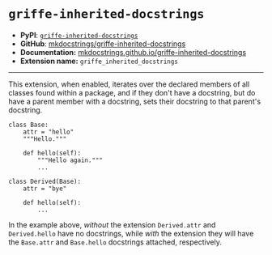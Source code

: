 # `griffe-inherited-docstrings`

- **PyPI**: [`griffe-inherited-docstrings`](https://pypi.org/project/griffe-inherited-docstrings/)
- **GitHub**: [mkdocstrings/griffe-inherited-docstrings](https://github.com/mkdocstrings/griffe-inherited-docstrings)
- **Documentation:** [mkdocstrings.github.io/griffe-inherited-docstrings](https://mkdocstrings.github.io/griffe-inherited-docstrings)
- **Extension name:** `griffe_inherited_docstrings`

______________________________________________________________________

This extension, when enabled, iterates over the declared members of all classes found within a package, and if they don't have a docstring, but do have a parent member with a docstring, sets their docstring to that parent's docstring.

```
class Base:
    attr = "hello"
    """Hello."""

    def hello(self):
        """Hello again."""
        ...

class Derived(Base):
    attr = "bye"

    def hello(self):
        ...
```

In the example above, *without* the extension `Derived.attr` and `Derived.hello` have no docstrings, while *with* the extension they will have the `Base.attr` and `Base.hello` docstrings attached, respectively.
